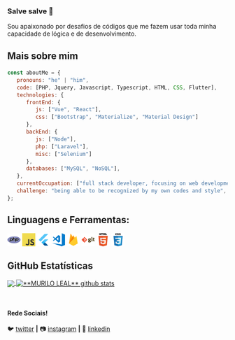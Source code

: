 ### Salve salve 👋

Sou apaixonado por desafios de códigos que me fazem usar toda minha capacidade de lógica e de desenvolvimento.

## **Mais sobre mim**

```javascript
const aboutMe = {
   pronouns: "he" | "him",
   code: [PHP, Jquery, Javascript, Typescript, HTML, CSS, Flutter],
   technologies: {
      frontEnd: {
         js: ["Vue", "React"],
         css: ["Bootstrap", "Materialize", "Material Design"]
      },
      backEnd: {
         js: ["Node"],
         php: ["Laravel"],
         misc: ["Selenium"]
      },
      databases: ["MySQL", "NoSQL"],
   },
   currentOccupation: ["full stack developer, focusing on web development and some studies in flutter"],
   challenge: "being able to be recognized by my own codes and style",
};
```

## **Linguagens e Ferramentas:**  

<code><img height="30" src="https://raw.githubusercontent.com/github/explore/80688e429a7d4ef2fca1e82350fe8e3517d3494d/topics/php/php.png"></code>
<code><img height="30" src="https://raw.githubusercontent.com/github/explore/80688e429a7d4ef2fca1e82350fe8e3517d3494d/topics/javascript/javascript.png"></code>
<code><img height="30" src="https://raw.githubusercontent.com/github/explore/80688e429a7d4ef2fca1e82350fe8e3517d3494d/topics/flutter/flutter.png"></code>
<code><img height="30" src="https://raw.githubusercontent.com/github/explore/80688e429a7d4ef2fca1e82350fe8e3517d3494d/topics/visual-studio-code/visual-studio-code.png"></code>
<code><img height="30" src="https://raw.githubusercontent.com/github/explore/80688e429a7d4ef2fca1e82350fe8e3517d3494d/topics/firebase/firebase.png"></code>
<code><img height="30" src="https://raw.githubusercontent.com/github/explore/80688e429a7d4ef2fca1e82350fe8e3517d3494d/topics/git/git.png"></code>
<code><img height="30" src="https://raw.githubusercontent.com/github/explore/80688e429a7d4ef2fca1e82350fe8e3517d3494d/topics/html/html.png"></code>
<code><img height="30" src="https://raw.githubusercontent.com/github/explore/80688e429a7d4ef2fca1e82350fe8e3517d3494d/topics/css/css.png"></code>


## **GitHub Estatísticas**

<a href="https://github.com/muriloleal13">
  <img align="center" src="https://github-readme-stats.vercel.app/api/top-langs/?username=muriloleal13&theme=dracula&hide_langs_below=1" />
</a>

<a href="https://github.com/muriloleal13">
 <img align="center" src="https://github-readme-stats.vercel.app/api?username=muriloleal13&show_icons=true&theme=dracula&line_height=27" alt="**MURILO LEAL** github stats"/>
</a>

[twitter]: https://twitter.com/mukkaL13
[instagram]: https://www.instagram.com/murilo.l13/
[linkedin]: https://www.linkedin.com/in/murilo-leal/
<br>

#### Rede Sociais!

🐦 [twitter][twitter] **|** 
📷 [instagram][instagram] **|** 
👔 [linkedin][linkedin]
